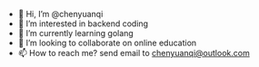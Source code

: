 - 👋 Hi, I’m @chenyuanqi
- 👀 I’m interested in backend coding
- 🌱 I’m currently learning golang
- 💞️ I’m looking to collaborate on online education
- 📫 How to reach me? send email to chenyuanqi@outlook.com

<!---
chenyuanqi/chenyuanqi is a ✨ special ✨ repository because its `README.md` (this file) appears on your GitHub profile.
You can click the Preview link to take a look at your changes.
--->
